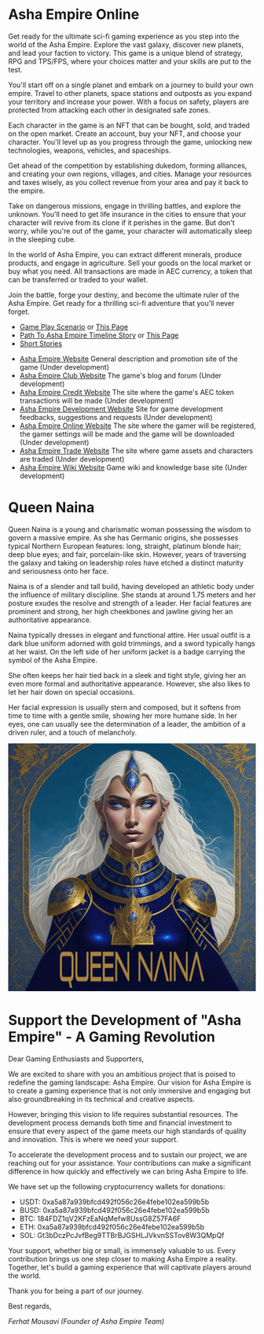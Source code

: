 # Asha Empire Online

Get ready for the ultimate sci-fi gaming experience as you step into the world of the Asha Empire. Explore the vast galaxy, discover new planets, and lead your faction to victory. This game is a unique blend of strategy, RPG and TPS/FPS, where your choices matter and your skills are put to the test.

You'll start off on a single planet and embark on a journey to build your own empire. Travel to other planets, space stations and outposts as you expand your territory and increase your power. With a focus on safety, players are protected from attacking each other in designated safe zones.

Each character in the game is an NFT that can be bought, sold, and traded on the open market. Create an account, buy your NFT, and choose your character. You'll level up as you progress through the game, unlocking new technologies, weapons, vehicles, and spaceships.

Get ahead of the competition by establishing dukedom, forming alliances, and creating your own regions, villages, and cities. Manage your resources and taxes wisely, as you collect revenue from your area and pay it back to the empire.

Take on dangerous missions, engage in thrilling battles, and explore the unknown. You'll need to get life insurance in the cities to ensure that your character will revive from its clone if it perishes in the game. But don't worry, while you're out of the game, your character will automatically sleep in the sleeping cube.

In the world of Asha Empire, you can extract different minerals, produce products, and engage in agriculture. Sell your goods on the local market or buy what you need. All transactions are made in AEC currency, a token that can be transferred or traded to your wallet.

Join the battle, forge your destiny, and become the ultimate ruler of the Asha Empire. Get ready for a thrilling sci-fi adventure that you'll never forget.

* [Game Play Scenario](https://github.com/Asha-Empire/Game-Play-Scenario/blob/main/README.md) or [This Page](https://asha-empire.github.io/Game-Play-Scenario/)
* [Path To Asha Empire Timeline Story](https://github.com/Asha-Empire/Game-Story/blob/main/README.md) or [This Page](https://asha-empire.github.io/Game-Story/)
* [Short Stories](https://github.com/Asha-Empire/Short-Stories/blob/main/README.md)


- [Asha Empire Website](https://asha-empire.com/) General description and promotion site of the game (Under development)
- [Asha Empire Club Website](https://asha-empire.club/) The game's blog and forum (Under development)
- [Asha Empire Credit Website](https://asha-empire.credit/) The site where the game's AEC token transactions will be made (Under development)
- [Asha Empire Development Website](https://asha-empire.dev/) Site for game development feedbacks, suggestions and requests (Under development)
- [Asha Empire Online Website](https://asha-empire.online/) The site where the gamer will be registered, the gamer settings will be made and the game will be downloaded (Under development)
- [Asha Empire Trade Website](https://asha-empire.trade/) The site where game assets and characters are traded (Under development)
- [Asha Empire Wiki Website](https://asha-empire.wiki/) Game wiki and knowledge base site (Under development)


# Queen Naina

Queen Naina is a young and charismatic woman possessing the wisdom to govern a massive empire. As she has Germanic origins, she possesses typical Northern European features: long, straight, platinum blonde hair; deep blue eyes; and fair, porcelain-like skin. However, years of traversing the galaxy and taking on leadership roles have etched a distinct maturity and seriousness onto her face.

Naina is of a slender and tall build, having developed an athletic body under the influence of military discipline. She stands at around 1.75 meters and her posture exudes the resolve and strength of a leader. Her facial features are prominent and strong, her high cheekbones and jawline giving her an authoritative appearance.

Naina typically dresses in elegant and functional attire. Her usual outfit is a dark blue uniform adorned with gold trimmings, and a sword typically hangs at her waist. On the left side of her uniform jacket is a badge carrying the symbol of the Asha Empire.

She often keeps her hair tied back in a sleek and tight style, giving her an even more formal and authoritative appearance. However, she also likes to let her hair down on special occasions.

Her facial expression is usually stern and composed, but it softens from time to time with a gentle smile, showing her more humane side. In her eyes, one can usually see the determination of a leader, the ambition of a driven ruler, and a touch of melancholy.

![Queen Naina](https://github.com/Asha-Empire/.github/blob/fcca28473a5160ad4025f88ca80729a14da8afec/profile/queen_naina.jpg)

# Support the Development of "Asha Empire" - A Gaming Revolution

Dear Gaming Enthusiasts and Supporters,

We are excited to share with you an ambitious project that is poised to redefine the gaming landscape: Asha Empire. Our vision for Asha Empire is to create a gaming experience that is not only immersive and engaging but also groundbreaking in its technical and creative aspects.

However, bringing this vision to life requires substantial resources. The development process demands both time and financial investment to ensure that every aspect of the game meets our high standards of quality and innovation. This is where we need your support.

To accelerate the development process and to sustain our project, we are reaching out for your assistance. Your contributions can make a significant difference in how quickly and effectively we can bring Asha Empire to life.

We have set up the following cryptocurrency wallets for donations:

- USDT: 0xa5a87a939bfcd492f056c26e4febe102ea599b5b
- BUSD: 0xa5a87a939bfcd492f056c26e4febe102ea599b5b
- BTC: 184FDZ1qV2KFzEaNqMefw8UssG8Z57FA6F
- ETH: 0xa5a87a939bfcd492f056c26e4febe102ea599b5b
- SOL: Gt3bDczPcJvfBeg9TTBrBJGSHLJVkvnSSTov8W3QMpQf

Your support, whether big or small, is immensely valuable to us. Every contribution brings us one step closer to making Asha Empire a reality. Together, let's build a gaming experience that will captivate players around the world.

Thank you for being a part of our journey.

Best regards,

*Ferhat Mousavi (Founder of Asha Empire Team)*

